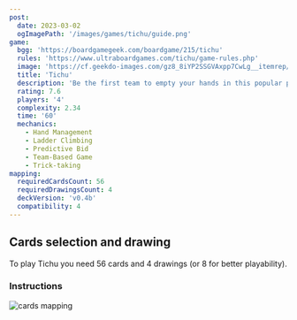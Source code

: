 ```yaml
---
post:
  date: 2023-03-02
  ogImagePath: '/images/games/tichu/guide.png'
game:
  bgg: 'https://boardgamegeek.com/boardgame/215/tichu'
  rules: 'https://www.ultraboardgames.com/tichu/game-rules.php'
  image: 'https://cf.geekdo-images.com/gz8_8iYP2SSGVAxpp7CwLg__itemrep/img/lnzwJvF8Ez8vuV_QBKXuvqiWcK8=/fit-in/246x300/filters:strip_icc()/pic5854968.png'
  title: 'Tichu'
  description: 'Be the first team to empty your hands in this popular partnership climbing card game.'
  rating: 7.6
  players: '4'
  complexity: 2.34
  time: '60'
  mechanics:
    - Hand Management
    - Ladder Climbing
    - Predictive Bid
    - Team-Based Game
    - Trick-taking
mapping:
  requiredCardsCount: 56
  requiredDrawingsCount: 4
  deckVersion: 'v0.4b'
  compatibility: 4
---
```


## Cards selection and drawing

To play Tichu you need 56 cards and 4 drawings (or 8 for better playability).

### Instructions

![cards mapping](/images/games/tichu/guide.png)
